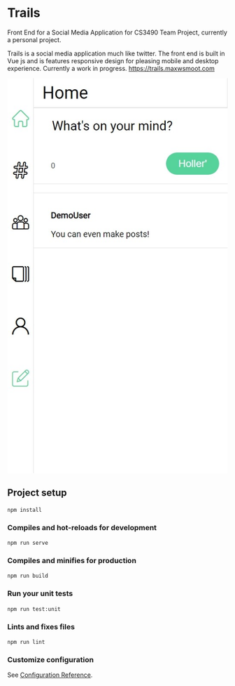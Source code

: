 # Trails
Front End for a Social Media Application for CS3490 Team Project, currently a personal project.

Trails is a social media application much like twitter. The front end is built in Vue js and is features responsive design for pleasing mobile and desktop experience. Currently a work in progress.
https://trails.maxwsmoot.com

![Mobile View](https://github.com/MaxSmoot/TrailsFrontEnd/blob/main/images/mobileView.jpeg?raw=true)
## Project setup
```
npm install
```

### Compiles and hot-reloads for development
```
npm run serve
```

### Compiles and minifies for production
```
npm run build
```

### Run your unit tests
```
npm run test:unit
```

### Lints and fixes files
```
npm run lint
```

### Customize configuration
See [Configuration Reference](https://cli.vuejs.org/config/).
